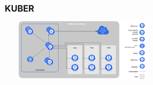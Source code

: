 # KUBER

<figure><img src="../../.gitbook/assets/image (7).png" alt=""><figcaption></figcaption></figure>
